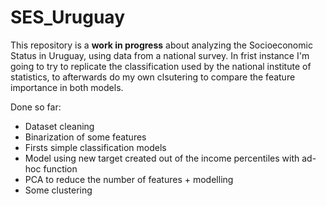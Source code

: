 # SES_Uruguay

This repository is a **work in progress** about analyzing the Socioeconomic Status in Uruguay, using data from a national survey. In frist instance I'm going to try to replicate the classification used by the national institute of statistics, to afterwards do my own clsutering to compare the feature importance in both models.

Done so far:

* Dataset cleaning
* Binarization of some features
* Firsts simple classification models
* Model using new target created out of the income percentiles with ad-hoc function
* PCA to reduce the number of features + modelling
* Some clustering
